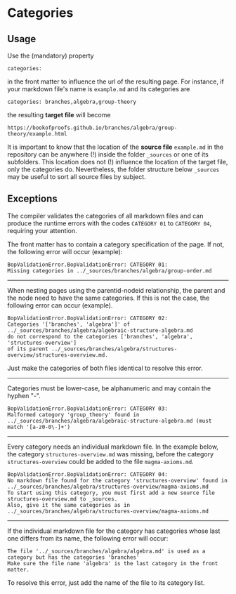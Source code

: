 # Categories

## Usage

Use the (mandatory) property 

    categories: 

in the front matter to influence the url of the resulting page. For instance, if your markdown file's name is `example.md` and 
its categories are 

    categories: branches,algebra,group-theory

the resulting **target file** will become  

    https://bookofproofs.github.io/branches/algebra/group-theory/example.html

It is important to know that the location of the **source file** `example.md` in the repository can be anywhere (!) inside 
the folder `_sources` or one of its subfolders. 
This location does not (!) influence the location of the target file, only the categories do. Nevertheless, the 
folder structure below `_sources` may be useful to sort all source files by subject.   

## Exceptions 

The compiler validates the categories of all markdown files and can produce the runtime errors with the
codes `CATEGORY 01` to `CATEGORY 04`, requiring your attention.

The front matter has to contain a category specification of the page. If not, the following error will occur (example):

    BopValidationError.BopValidationError: CATEGORY 01:
    Missing categories in ../_sources/branches/algebra/group-order.md

<hr>

When nesting pages using the parentid-nodeid relationship, the parent and the node need to have the same categories.
If this is not the case, the following error can occur (example).  

    BopValidationError.BopValidationError: CATEGORY 02:
    Categories '['branches', 'algebra']' of ../_sources/branches/algebra/algebraic-structure-algebra.md
    do not correspond to the categories ['branches', 'algebra', 'structures-overview']
    of its parent ../_sources/branches/algebra/structures-overview/structures-overview.md.

Just make the categories of both files identical to resolve this error.

<hr>

Categories must be lower-case, be alphanumeric and may contain the hyphen "-".


    BopValidationError.BopValidationError: CATEGORY 03:
    Malformed category 'group_theory' found in ../_sources/branches/algebra/algebraic-structure-algebra.md (must match '[a-z0-0\-]+')


<hr>

Every category needs an individual markdown file. 
In the example below, the category `structures-overview.md` was missing, before the category
`structures-overview` could be added to the file `magma-axioms.md`.


    BopValidationError.BopValidationError: CATEGORY 04:
    No markdown file found for the category 'structures-overview' found in ../_sources/branches/algebra/structures-overview/magma-axioms.md
    To start using this category, you must first add a new source file structures-overview.md to _sources.
    Also, give it the same categories as in ../_sources/branches/algebra/structures-overview/magma-axioms.md

<hr>

If the individual markdown file for the category has categories whose last one differs from its name,
the following error will occur:

    The file '../_sources/branches/algebra/algebra.md' is used as a category but has the categories 'branches'
    Make sure the file name 'algebra' is the last category in the front matter.

To resolve this error, just add the name of the file to its category list. 